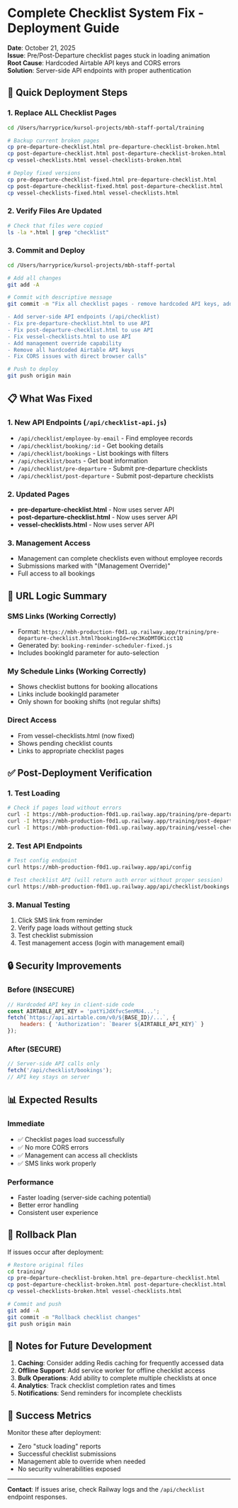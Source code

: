 # Complete Checklist System Fix - Deployment Guide

**Date**: October 21, 2025  
**Issue**: Pre/Post-Departure checklist pages stuck in loading animation  
**Root Cause**: Hardcoded Airtable API keys and CORS errors  
**Solution**: Server-side API endpoints with proper authentication

## 🚀 Quick Deployment Steps

### 1. Replace ALL Checklist Pages

```bash
cd /Users/harryprice/kursol-projects/mbh-staff-portal/training

# Backup current broken pages
cp pre-departure-checklist.html pre-departure-checklist-broken.html
cp post-departure-checklist.html post-departure-checklist-broken.html
cp vessel-checklists.html vessel-checklists-broken.html

# Deploy fixed versions
cp pre-departure-checklist-fixed.html pre-departure-checklist.html
cp post-departure-checklist-fixed.html post-departure-checklist.html
cp vessel-checklists-fixed.html vessel-checklists.html
```

### 2. Verify Files Are Updated

```bash
# Check that files were copied
ls -la *.html | grep "checklist"
```

### 3. Commit and Deploy

```bash
cd /Users/harryprice/kursol-projects/mbh-staff-portal

# Add all changes
git add -A

# Commit with descriptive message
git commit -m "Fix all checklist pages - remove hardcoded API keys, add management access

- Add server-side API endpoints (/api/checklist)
- Fix pre-departure-checklist.html to use API
- Fix post-departure-checklist.html to use API  
- Fix vessel-checklists.html to use API
- Add management override capability
- Remove all hardcoded Airtable API keys
- Fix CORS issues with direct browser calls"

# Push to deploy
git push origin main
```

## 📋 What Was Fixed

### 1. **New API Endpoints** (`/api/checklist-api.js`)
- `/api/checklist/employee-by-email` - Find employee records
- `/api/checklist/booking/:id` - Get booking details
- `/api/checklist/bookings` - List bookings with filters
- `/api/checklist/boats` - Get boat information
- `/api/checklist/pre-departure` - Submit pre-departure checklists
- `/api/checklist/post-departure` - Submit post-departure checklists

### 2. **Updated Pages**
- **pre-departure-checklist.html** - Now uses server API
- **post-departure-checklist.html** - Now uses server API
- **vessel-checklists.html** - Now uses server API

### 3. **Management Access**
- Management can complete checklists even without employee records
- Submissions marked with "(Management Override)"
- Full access to all bookings

## 🔗 URL Logic Summary

### SMS Links (Working Correctly)
- Format: `https://mbh-production-f0d1.up.railway.app/training/pre-departure-checklist.html?bookingId=rec3KoDMTOKicct1Q`
- Generated by: `booking-reminder-scheduler-fixed.js`
- Includes bookingId parameter for auto-selection

### My Schedule Links (Working Correctly)
- Shows checklist buttons for booking allocations
- Links include bookingId parameter
- Only shown for booking shifts (not regular shifts)

### Direct Access
- From vessel-checklists.html (now fixed)
- Shows pending checklist counts
- Links to appropriate checklist pages

## ✅ Post-Deployment Verification

### 1. Test Loading
```bash
# Check if pages load without errors
curl -I https://mbh-production-f0d1.up.railway.app/training/pre-departure-checklist.html
curl -I https://mbh-production-f0d1.up.railway.app/training/post-departure-checklist.html
curl -I https://mbh-production-f0d1.up.railway.app/training/vessel-checklists.html
```

### 2. Test API Endpoints
```bash
# Test config endpoint
curl https://mbh-production-f0d1.up.railway.app/api/config

# Test checklist API (will return auth error without proper session)
curl https://mbh-production-f0d1.up.railway.app/api/checklist/bookings
```

### 3. Manual Testing
1. Click SMS link from reminder
2. Verify page loads without getting stuck
3. Test checklist submission
4. Test management access (login with management email)

## 🔒 Security Improvements

### Before (INSECURE)
```javascript
// Hardcoded API key in client-side code
const AIRTABLE_API_KEY = 'patYiJdXfvcSenMU4...';
fetch(`https://api.airtable.com/v0/${BASE_ID}/...`, {
    headers: { 'Authorization': `Bearer ${AIRTABLE_API_KEY}` }
});
```

### After (SECURE)
```javascript
// Server-side API calls only
fetch('/api/checklist/bookings');
// API key stays on server
```

## 📊 Expected Results

### Immediate
- ✅ Checklist pages load successfully
- ✅ No more CORS errors
- ✅ Management can access all checklists
- ✅ SMS links work properly

### Performance
- Faster loading (server-side caching potential)
- Better error handling
- Consistent user experience

## 🚨 Rollback Plan

If issues occur after deployment:

```bash
# Restore original files
cd training/
cp pre-departure-checklist-broken.html pre-departure-checklist.html
cp post-departure-checklist-broken.html post-departure-checklist.html
cp vessel-checklists-broken.html vessel-checklists.html

# Commit and push
git add -A
git commit -m "Rollback checklist changes"
git push origin main
```

## 📝 Notes for Future Development

1. **Caching**: Consider adding Redis caching for frequently accessed data
2. **Offline Support**: Add service worker for offline checklist access
3. **Bulk Operations**: Add ability to complete multiple checklists at once
4. **Analytics**: Track checklist completion rates and times
5. **Notifications**: Send reminders for incomplete checklists

## 🎉 Success Metrics

Monitor these after deployment:
- Zero "stuck loading" reports
- Successful checklist submissions
- Management able to override when needed
- No security vulnerabilities exposed

---

**Contact**: If issues arise, check Railway logs and the `/api/checklist` endpoint responses.

